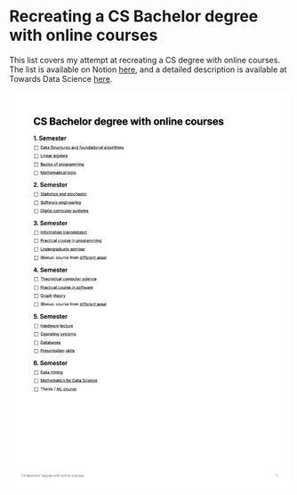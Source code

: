 # Recreating a CS Bachelor degree with online courses

This list covers my attempt at recreating a CS degree with online courses. The list is available on Notion [here](https://www.notion.so/CS-Bachelor-degree-with-online-courses-8d3b926b3f3c4f42922cf24c6058a8a3), and a detailed description is available at Towards Data Science [here](https://towardsdatascience.com/recreating-a-computer-science-bachelor-degree-with-online-courses-3bb527635ca).

![The curriculum](list.png)
